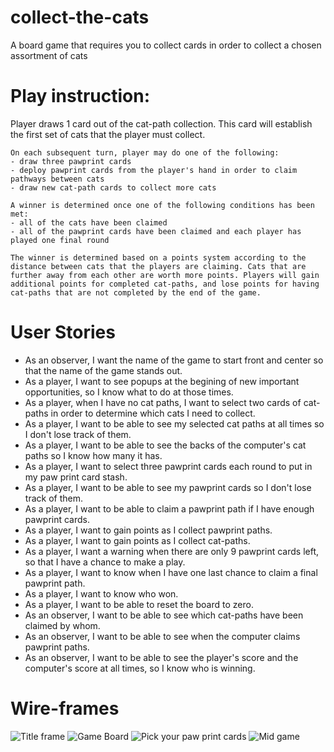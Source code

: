 # collect-the-cats
A board game that requires you to collect cards in order to collect a chosen assortment of cats

# Play instruction:
Player draws 1 card out of the cat-path collection. This card will establish the first set of cats that the player must collect. 

    On each subsequent turn, player may do one of the following:
    - draw three pawprint cards
    - deploy pawprint cards from the player's hand in order to claim pathways between cats
    - draw new cat-path cards to collect more cats
    
    A winner is determined once one of the following conditions has been met:
    - all of the cats have been claimed
    - all of the pawprint cards have been claimed and each player has played one final round
    
    The winner is determined based on a points system according to the distance between cats that the players are claiming. Cats that are further away from each other are worth more points. Players will gain additional points for completed cat-paths, and lose points for having cat-paths that are not completed by the end of the game.

# User Stories
- As an observer, I want the name of the game to start front and center so that the name of the game stands out.
- As a player, I want to see popups at the begining of new important opportunities, so I know what to do at those times.
- As a player, when I have no cat paths, I want to select two cards of cat-paths in order to determine which cats I need to collect.
- As a player, I want to be able to see my selected cat paths at all times so I don't lose track of them.
- As a player, I want to be able to see the backs of the computer's cat paths so I know how many it has.
- As a player, I want to select three pawprint cards each round to put in my paw print card stash.
- As a player, I want to be able to see my pawprint cards so I don't lose track of them.
- As a player, I want to be able to claim a pawprint path if I have enough pawprint cards.
- As a player, I want to gain points as I collect pawprint paths.
- As a player, I want to gain points as I collect cat-paths.
- As a player, I want a warning when there are only 9 pawprint cards left, so that I have a chance to make a play.
- As a player, I want to know when I have one last chance to claim a final pawprint path.
- As a player, I want to know who won.
- As a player, I want to be able to reset the board to zero.
- As an observer, I want to be able to see which cat-paths have been claimed by whom.
- As an observer, I want to be able to see when the computer claims pawprint paths.
- As an observer, I want to be able to see the player's score and the computer's score at all times, so I know who is winning.

# Wire-frames
![Title frame](https://share.balsamiq.com/c/qRMpftaLgh4BRRPZobGWQc.png)
![Game Board](https://share.balsamiq.com/c/mXqFcJDMwXMGKLimrCUgaR.png)
![Pick your paw print cards](https://share.balsamiq.com/c/oMryKrEJaYPJ94EjeL11dh.png)
![Mid game](https://share.balsamiq.com/c/5D6jYpuDC6RhwcGpfike6k.png)
